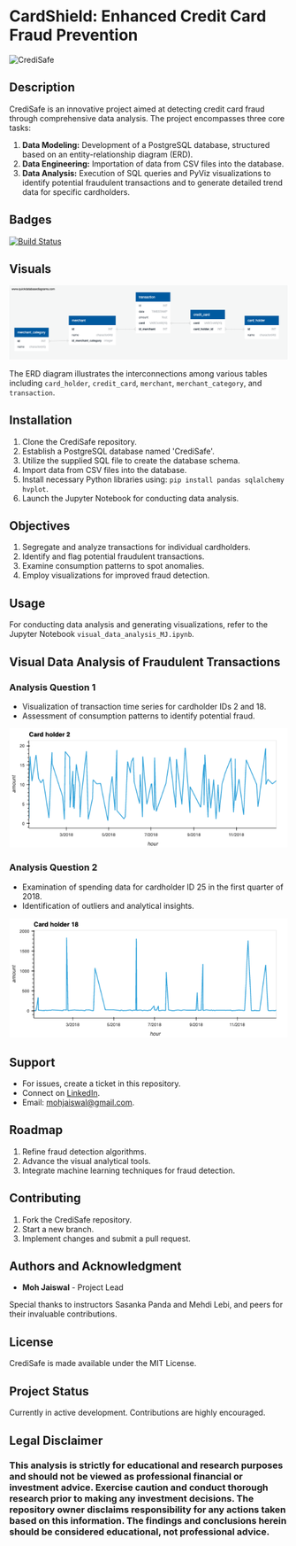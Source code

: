 # CardShield: Enhanced Credit Card Fraud Prevention

![CrediSafe](https://mir-s3-cdn-cf.behance.net/project_modules/1400_opt_1/200099156990375.6371380687770.png)

## Description

CrediSafe is an innovative project aimed at detecting credit card fraud through comprehensive data analysis. The project encompasses three core tasks:

1. **Data Modeling:** Development of a PostgreSQL database, structured based on an entity-relationship diagram (ERD).
2. **Data Engineering:** Importation of data from CSV files into the database.
3. **Data Analysis:** Execution of SQL queries and PyViz visualizations to identify potential fraudulent transactions and to generate detailed trend data for specific cardholders.

## Badges

[![Build Status](https://img.shields.io/badge/Build-Passing-brightgreen)](https://github.com/mohjaiswal/CrediSafe)

## Visuals

![ERD Diagram](images/ERD_MJ.png)

The ERD diagram illustrates the interconnections among various tables including `card_holder`, `credit_card`, `merchant`, `merchant_category`, and `transaction`.

## Installation

1. Clone the CrediSafe repository.
2. Establish a PostgreSQL database named 'CrediSafe'.
3. Utilize the supplied SQL file to create the database schema.
4. Import data from CSV files into the database.
5. Install necessary Python libraries using: `pip install pandas sqlalchemy hvplot`.
6. Launch the Jupyter Notebook for conducting data analysis.

## Objectives

1. Segregate and analyze transactions for individual cardholders.
2. Identify and flag potential fraudulent transactions.
3. Examine consumption patterns to spot anomalies.
4. Employ visualizations for improved fraud detection.

## Usage

For conducting data analysis and generating visualizations, refer to the Jupyter Notebook `visual_data_analysis_MJ.ipynb`.

## Visual Data Analysis of Fraudulent Transactions

### Analysis Question 1

- Visualization of transaction time series for cardholder IDs 2 and 18.
- Assessment of consumption patterns to identify potential fraud.

![Card Holder 2 Transactions](images/Card_Holder_2.png)

### Analysis Question 2

- Examination of spending data for cardholder ID 25 in the first quarter of 2018.
- Identification of outliers and analytical insights.

![Card Holder 18 Transactions](images/Card_Holder_18.png)

## Support

- For issues, create a ticket in this repository.
- Connect on [LinkedIn](https://www.linkedin.com/in/mohjaiswal).
- Email: mohjaiswal@gmail.com.

## Roadmap

1. Refine fraud detection algorithms.
2. Advance the visual analytical tools.
3. Integrate machine learning techniques for fraud detection.

## Contributing

1. Fork the CrediSafe repository.
2. Start a new branch.
3. Implement changes and submit a pull request.

## Authors and Acknowledgment

- **Moh Jaiswal** - Project Lead

Special thanks to instructors Sasanka Panda and Mehdi Lebi, and peers for their invaluable contributions.

## License

CrediSafe is made available under the MIT License.

## Project Status

Currently in active development. Contributions are highly encouraged.

## Legal Disclaimer

### This analysis is strictly for educational and research purposes and should not be viewed as professional financial or investment advice. Exercise caution and conduct thorough research prior to making any investment decisions. The repository owner disclaims responsibility for any actions taken based on this information. The findings and conclusions herein should be considered educational, not professional advice.
